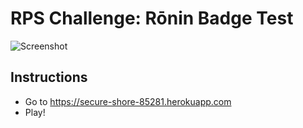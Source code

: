 # RPS Challenge: Rōnin Badge Test

![Screenshot](http://i.imgur.com/40H3TWg.png?2)

Instructions
-------

* Go to https://secure-shore-85281.herokuapp.com
* Play!

